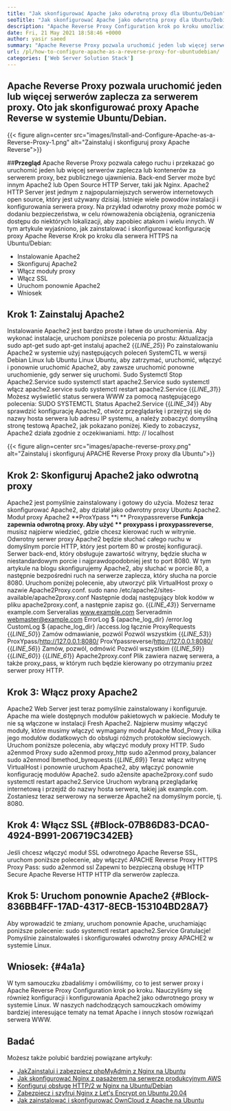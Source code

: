 ```yaml
---
title: "Jak skonfigurować Apache jako odwrotną proxy dla Ubuntu/Debian" 
seoTitle: "Jak skonfigurować Apache jako odwrotną proxy dla Ubuntu/Debian" 
description: "Apache Reverse Proxy Configuration krok po kroku umożliwia uruchomienie jednego lub więcej serwerów back end za serwerem proxy z mod_proxy na Ubuntu/Debian Linux." 
date: Fri, 21 May 2021 18:58:46 +0000
author: yasir saeed
summary: "Apache Reverse Proxy pozwala uruchomić jeden lub więcej serwerów zaplecza za serwerem proxy. Oto jak skonfigurować proxy Apache Reverse w systemie Ubuntu/Debian." 
url: /pl/how-to-configure-apache-as-a-reverse-proxy-for-ubuntudebian/
categories: ['Web Server Solution Stack']
---
```


## Apache Reverse Proxy pozwala uruchomić jeden lub więcej serwerów zaplecza za serwerem proxy. Oto jak skonfigurować proxy Apache Reverse w systemie Ubuntu/Debian.

{{< figure align=center src="images/Install-and-Configure-Apache-as-a-Reverse-Proxy-1.png" alt="Zainstaluj i skonfiguruj proxy Apache Reverse">}}


##**Przegląd**
Apache Reverse Proxy pozwala całego ruchu i przekazać go uruchomić jeden lub więcej serwerów zaplecza lub kontenerów za serwerem proxy, bez publicznego ujawnienia. Back-end Server może być innym Apache2 lub Open Source HTTP Server, taki jak Nginx. Apache2 HTTP Server jest jednym z najpopularniejszych serwerów internetowych open source, który jest używany dzisiaj.
Istnieje wiele powodów instalacji i konfigurowania serwera proxy. Na przykład odwrotny proxy może pomóc w dodaniu bezpieczeństwa, w celu równoważenia obciążenia, ograniczenia dostępu do niektórych lokalizacji, aby zapobiec atakom i wielu innych. W tym artykule wyjaśniono, jak zainstalować i skonfigurować konfigurację proxy Apache Reverse Krok po kroku dla serwera HTTPS na Ubuntu/Debian:
  * Instalowanie Apache2
  * Skonfiguruj Apache2
  * Włącz moduły proxy
  * Włącz SSL
  * Uruchom ponownie Apache2
  * Wniosek

## Krok 1: Zainstaluj Apache2
Instalowanie Apache2 jest bardzo proste i łatwe do uruchomienia. Aby wykonać instalacje, uruchom poniższe polecenia po prostu:
Aktualizacja sudo apt-get
sudo apt-get instaluj apache2
{{_LINE_25_}}
Po zainstalowaniu Apache2 w systemie użyj następujących poleceń SystemCTL w wersji Debian Linux lub Ubuntu Linux Ubuntu, aby zatrzymać, uruchomić, włączyć i ponownie uruchomić Apache2, aby zawsze uruchomić ponowne uruchomienie, gdy serwer się uruchomi.
Sudo Systemctl Stop Apache2.Service
sudo systemctl start apache2.Service
sudo systemctl włącz apache2.service
sudo systemctl restart apache2.Service
{{_LINE_31_}}
Możesz wyświetlić status serwera WWW za pomocą następującego polecenia:
SUDO SYSTEMCTL Status Apache2.Service
{{_LINE_34_}}
Aby sprawdzić konfigurację Apache2, otwórz przeglądarkę i przejrzyj się do nazwy hosta serwera lub adresu IP systemu, a należy zobaczyć domyślną stronę testową Apache2, jak pokazano poniżej. Kiedy to zobaczysz, Apache2 działa zgodnie z oczekiwaniami. http: // localhost

{{< figure align=center src="images/apache-reverse-proxy.png" alt="Zainstaluj i skonfiguruj APACHE Reverse Proxy proxy dla Ubuntu">}}


## Krok 2: Skonfiguruj Apache2 jako odwrotną proxy
Apache2 jest pomyślnie zainstalowany i gotowy do użycia. Możesz teraz skonfigurować Apache2, aby działał jako odwrotny proxy Ubuntu Apache2. Moduł proxy Apache2 **ProxYpass  **i **  Proxypassreverse  **Funkcja zapewnia odwrotną proxy. Aby użyć **  proxypass  **i**   proxypassreverse**, musisz najpierw wiedzieć, gdzie chcesz kierować ruch w witrynie.
Odwrotny serwer proxy Apache2 będzie słuchać całego ruchu w domyślnym porcie HTTP, który jest portem 80 w prostej konfiguracji. Serwer back-end, który obsługuje zawartość witryny, będzie słucha w niestandardowym porcie i najprawdopodobniej jest to port 8080.
W tym artykule na blogu skonfigurujemy Apache2, aby słuchać w porcie 80, a następnie bezpośredni ruch na serwerze zaplecza, który słucha na porcie 8080. Uruchom poniżej polecenie, aby utworzyć plik VirtualHost proxy o nazwie Apache2Proxy.conf.
sudo nano /etc/apache2/sites-available/apache2proxy.conf
Następnie dodaj następujący blok kodów w pliku apache2proxy.conf, a następnie zapisz go.
{{_LINE_43_}}
        Servername example.com
        Serveralias www.example.com
        Serveradmin webmaster@example.com
        ErrorLog $ {apache_log_dir} /error.log
        CustomLog $ {apache_log_dir} /access.log łącznie
        ProxyRequests
{{_LINE_50_}}
          Zamów odmawianie, pozwól
          Pozwól wszystkim
{{_LINE_53_}}
        ProxYpass/http://127.0.0.1:8080/
        ProxYpassreverse/http://127.0.0.1:8080/
{{_LINE_56_}}
          Zamów, pozwól, odmówić
          Pozwól wszystkim
{{_LINE_59_}}
{{_LINE_60_}}
{{_LINE_61_}}
Apache2proxy.conf Plik zawiera nazwę serwera, a także proxy_pass, w którym ruch będzie kierowany po otrzymaniu przez serwer proxy HTTP.

## Krok 3: Włącz proxy Apache2
Apache2 Web Server jest teraz pomyślnie zainstalowany i konfiguruje. Apache ma wiele dostępnych modułów pakietowych w pakiecie. Moduły te nie są włączone w instalacji Fresh Apache2. Najpierw musimy włączyć moduły, które musimy włączyć wymagany moduł Apache Mod_Proxy i kilka jego modułów dodatkowych do obsługi różnych protokołów sieciowych. Uruchom poniższe polecenia, aby włączyć moduły proxy HTTP.
Sudo a2enmod Proxy
sudo a2enmod proxy_http
sudo a2enmod proxy_balancer
sudo a2enmod lbmethod_byrequests
{{_LINE_69_}}
Teraz włącz witrynę VirtualHost i ponownie uruchom Apache2, aby włączyć ponownie konfigurację modułów Apache2.
sudo a2ensite apache2proxy.conf
sudo systemctl restart apache2.Service
Uruchom wybraną przeglądarkę internetową i przejdź do nazwy hosta serwera, takiej jak example.com. Zostaniesz teraz serwerowy na serwerze Apache2 na domyślnym porcie, tj. 8080.

## Krok 4: Włącz SSL   {#Block-07B86D83-DCA0-4924-B991-206719C342EB}
Jeśli chcesz włączyć moduł SSL odwrotnego Apache Reverse SSL, uruchom poniższe polecenie, aby włączyć APACHE Reverse Proxy HTTPS Proxy Pass:
sudo a2enmod ssl
Zapewni to bezpieczną obsługę HTTP Secure Apache Reverse HTTP HTTP dla serwerów zaplecza.

## Krok 5: Uruchom ponownie Apache2   {#Block-836BB4FF-17AD-4317-8ECB-153104BD28A7}
Aby wprowadzić te zmiany, uruchom ponownie Apache, uruchamiając poniższe polecenie:
sudo systemctl restart apache2.Service
Gratulacje! Pomyślnie zainstalowałeś i skonfigurowałeś odwrotny proxy APACHE2 w systemie Linux.

##  **Wniosek:**    {#4a1a}
W tym samouczku zbadaliśmy i omówiliśmy, co to jest serwer proxy i Apache Reverse Proxy Configuration krok po kroku. Nauczyliśmy się również konfiguracji i konfigurowania Apache2 jako odwrotnego proxy w systemie Linux. W naszych nadchodzących samouczkach omówimy bardziej interesujące tematy na temat Apache i innych stosów rozwiązań serwera WWW.

## Badać
Możesz także polubić bardziej powiązane artykuły:
  * [Jak][1][Zainstaluj i zabezpiecz phpMyAdmin z Nginx na Ubuntu][2]
  * [Jak skonfigurować Nginx z pasażerem na serwerze produkcyjnym AWS][3]
  * [Konfiguruj obsługę HTTP/2 w Nginx na Ubuntu/Debian][4]
  * [Zabezpiecz i szyfruj Nginx z Let's Encrypt on Ubuntu 20.04][5]
  * [Jak zainstalować i skonfigurować OwnCloud z Apache na Ubuntu][6]

  
[1]: https://blog.containerize.com/web-server-solution-stack/pl/how-to-configure-apache-as-a-reverse-proxy-for-ubuntudebian/
[2]: https://blog.containerize.com/web-server-solution-stack/how-to-install-and-secure-phpmyadmin-with-nginx-on-ubuntu/
[3]: https://blog.containerize.com/web-server-solution-stack/how-to-setup-nginx-with-passenger-on-aws-production-server/
[4]: https://blog.containerize.com/web-server-solution-stack/how-to-configure-http2-support-in-nginx-on-ubuntudebian/
[5]: https://blog.containerize.com/web-server-solution-stack/how-to-secure-nginx-with-letsencrypt-on-ubuntu-20-04/
[6]: https://blog.containerize.com/backup-and-sync-software/how-to-install-and-configure-owncloud-with-apache-on-ubuntu/

